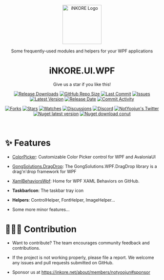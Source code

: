 
<p align="center">
  <a target="_blank" rel="noopener noreferrer">
    <img width="128" src="https://raw.githubusercontent.com/iNKORE-Public/.github/main/assets/Inkore_Badge.png?raw=true)" alt="iNKORE Logo">
  </a>
</p>

<p align="center">Some frequently-used modules and helpers for your WPF applications</p>

<h1 align="center">
  iNKORE.UI.WPF
</h1>

<p align="center">Give us a star if you like this!</p>

<p align="center">
  <a href="https://github.com/iNKORE-Public/UI.WPF/releases"><img src="https://img.shields.io/github/downloads/iNKORE-Public/UI.WPF/total?color=%239F7AEA" alt="Release Downloads"></a>
  <a href="#"><img src="https://img.shields.io/github/repo-size/iNKORE-Public/UI.WPF?color=6882C4" alt="GitHub Repo Size"></a>
  <a href="#"><img src="https://img.shields.io/github/last-commit/iNKORE-Public/UI.WPF?color=%23638e66" alt="Last Commit"></a>
  <a href="#"><img src="https://img.shields.io/github/issues/iNKORE-Public/UI.WPF?color=f76642" alt="Issues"></a>
  <a href="#"><img src="https://img.shields.io/github/v/release/iNKORE-Public/UI.WPF?color=%4CF4A8B4" alt="Latest Version"></a>
  <a href="#"><img src="https://img.shields.io/github/release-date/iNKORE-Public/UI.WPF?color=%23b0a3e8" alt="Release Date"></a>
  <a href="https://github.com/iNKORE-Public/UI.WPF/commits/"><img src="https://img.shields.io/github/commit-activity/m/iNKORE-Public/UI.WPF" alt="Commit Activity"></a>
</p>

<p align="center">
  <a href="https://github.com/iNKORE-Public/UI.WPF/network/members"><img src="https://img.shields.io/github/forks/iNKORE-Public/UI.WPF?style=social" alt="Forks"></a>
  <a href="https://github.com/iNKORE-Public/UI.WPF/stargazers"><img src="https://img.shields.io/github/stars/iNKORE-Public/UI.WPF?style=social" alt="Stars"></a>
  <a href="https://github.com/iNKORE-Public/UI.WPF/watchers"><img src="https://img.shields.io/github/watchers/iNKORE-Public/UI.WPF?style=social" alt="Watches"></a>
  <a href="https://github.com/iNKORE-Public/UI.WPF/discussions"><img src="https://img.shields.io/github/discussions/iNKORE-Public/UI.WPF?style=social" alt="Discussions"></a>
  <a href="https://discord.gg/m6NPNVk4bs"><img src="https://img.shields.io/discord/1092738458805608561?style=social&label=Discord&logo=discord" alt="Discord"></a>
  <a href="https://twitter.com/NotYoojun"><img src="https://img.shields.io/twitter/follow/NotYoojun?style=social" alt="NotYoojun's Twitter"></a>
  <a href="https://www.nuget.org/packages/iNKORE.UI.WPF"><img src="https://img.shields.io/nuget/v/iNKORE.UI.WPF?color=blue&logo=nuget" alt="Nuget latest version"></a>
  <a href="https://www.nuget.org/packages/iNKORE.UI.WPF"><img src="https://img.shields.io/nuget/dt/iNKORE.UI.WPF?color=blue&logo=nuget" alt="Nuget download conut"></a>
</p>

<br>
  

# ✨ Features

- [ColorPicker](https://github.com/PixiEditor/ColorPicker): Customizable Color Picker control for WPF and AvaloniaUI

- [GongSolutions.DragDrop](https://github.com/punker76/gong-wpf-dragdrop): The GongSolutions.WPF.DragDrop library is a drag'n'drop framework for WPF

- [XamlBehaviorsWpf](https://github.com/microsoft/XamlBehaviorsWpf): Home for WPF XAML Behaviors on GitHub.

- **TaskbarIcon**: The taskbar tray icon

- **Helpers**: ControlHelper, FontHelper, ImageHelper...

- Some more minor features...

# 🙋🏻‍♂️ Contribution

- Want to contribute? The team encourages community feedback and contributions.

- If the project is not working properly, please file a report. We welcome any issues and pull requests submitted on GitHub.

- Sponsor us at https://inkore.net/about/members/notyoojun#sponsor
